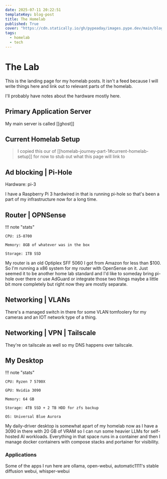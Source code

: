 ```yaml
---
date: 2025-07-11 20:22:51
templateKey: blog-post
title: The Homelab
published: True
cover: "https://cdn.statically.io/gh/pypeaday/images.pype.dev/main/blog-media/20250712020401_a9dd5237.png"
tags:
  - homelab
  - tech
---
```


# The Lab

This is the landing page for my homelab posts. It isn't a feed because I will
write things here and link out to relevant parts of the homelab.

I'll probably have notes about the hardware mostly here.

## Primary Application Server

My main server is called [[ghost]]

## Current Homelab Setup

> I copied this our of [[homelab-journey-part-1#current-homelab-setup]] for now to stub out what this page will link to

## Ad blocking | Pi-Hole

Hardware: pi-3

I have a Raspberry Pi 3 hardwired in that is running pi-hole so that's been a
part of my infrastructure now for a long time.

## Router | OPNSense

!!! note "stats"

    CPU: i5-8700

    Memory: 8GB of whatever was in the box

    Storage: 1TB SSD

My router is an old Optiplex SFF 5060 I got from Amazon for less than $100.
So I'm running a x86 system for my router with
OpenSense on it. Just seemed it to be another home lab standard and I'd like to
someday bring pi-hole over there or use AdGuard or integrate those two things
maybe a little bit more completely but right now they are mostly separate.

## Networking | VLANs

There's a
managed switch in there for some VLAN tomfoolery for my cameras and an IOT
network type of a thing.

## Networking | VPN | Tailscale

They're on tailscale as well so my DNS happens over tailscale.

## My Desktop

!!! note "stats"

    CPU: Ryzen 7 5700X

    GPU: Nvidia 3090

    Memory: 64 GB

    Storage: 4TB SSD + 2 TB HDD for zfs backup

    OS: Universal Blue Aurora

My daily-driver desktop is somewhat apart of my homelab now as I have a 3090 in
there with 20 GB of VRAM so I can run some heavier LLMs for self-hosted AI
workloads. Everything in that space runs in a container and then I manage
docker containers with compose stacks and portainer for visibility.

### Applications

Some of the apps I run here are ollama, open-webui, automatic1111's stable diffusion webui, whisper-webui
